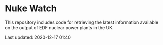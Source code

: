 # Nuke Watch

This repository includes code for retrieving the latest information available on the output of EDF nuclear power plants in the UK.

Last updated: 2020-12-17 01:40